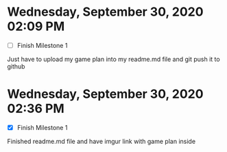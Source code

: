 # Wednesday, September 30, 2020 02:09 PM
- [ ] Finish Milestone 1

Just have to upload my game plan into my readme.md file and git push it to github

# Wednesday, September 30, 2020 02:36 PM
- [X] Finish Milestone 1 

Finished readme.md file and have imgur link with game plan inside

